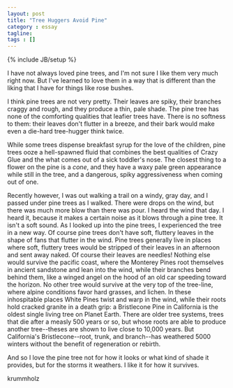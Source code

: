```yaml
---
layout: post
title: "Tree Huggers Avoid Pine"
category : essay
tagline:
tags : []
---
```

{% include JB/setup %}


I have not always loved pine trees, and I'm not sure I like them very much right now. But I've learned to love them in a way that is different than the liking that I have for things like rose bushes.

I think pine trees are not very pretty. Their leaves are spiky, their branches craggy and rough, and they produce a thin, pale shade. The pine tree has none of the comforting qualities that leafier trees have. There is no softness to them: their leaves don't flutter in a breeze, and their bark would make even a die-hard tree-hugger think twice. 

While some trees dispense breakfast syrup for the love of the children, pine trees ooze a hell-spawned fluid that combines the best qualities of Crazy Glue and the what comes out of a sick toddler's nose. The closest thing to a flower on the pine is a *cone*, and they have a waxy pale green appearance while still in the tree, and a dangerous, spiky aggressiveness when coming out of one.


Recently however, I was out walking a trail on a windy, gray day, and I passed under pine trees as I walked. There were drops on the wind, but there was much more blow than there was pour. I heard the wind that day. I heard it, because it makes a certain noise as it blows through a pine tree. It isn't a soft sound. As I looked up into the pine trees, I experienced the tree in a new way. Of course pine trees don't have soft, fluttery leaves in the shape of fans that flutter in the wind. Pine trees generally live in places where soft, fluttery trees would be stripped of their leaves in an afternoon and sent away naked. Of course their leaves are needles! Nothing else would survive the pacific coast, where the Monterey Pines root themselves in ancient sandstone and lean into the wind, while their branches bend behind them, like a winged angel on the hood of an old car speeding toward the horizon. No other tree would survive at the very top of the tree-line, where alpine conditions favor hard grasses, and lichen. In these inhospitable places White Pines twist and warp in the wind, while their roots hold cracked granite in a death grip: a Bristlecone Pine in California is the oldest single living tree on Planet Earth. There are older tree systems, trees that die after a measly 500 years or so, but whose roots are able to produce another tree--theses are shown to live close to 10,000 years. But California's Bristlecone--root, trunk, and branch--has weathered 5000 winters without the benefit of regeneration or rebirth. 

And so I love the pine tree not for how it looks or what kind of shade it provides, but for the storms it weathers. I like it for how it survives.

krummholz
